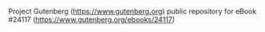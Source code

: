 Project Gutenberg (https://www.gutenberg.org) public repository for eBook #24117 (https://www.gutenberg.org/ebooks/24117)
